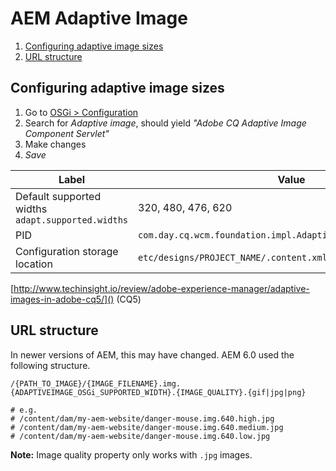# AEM Adaptive Image

<!-- MarkdownTOC -->

1. [Configuring adaptive image sizes](#configuring-adaptive-image-sizes)
1. [URL structure](#url-structure)

<!-- /MarkdownTOC -->

## Configuring adaptive image sizes

1. Go to [OSGi > Configuration](http://localhost:4502/system/console/configMgr)
2. Search for _Adaptive image_, should yield _"Adobe CQ Adaptive Image Component Servlet"_
3. Make changes
4. _Save_

| Label                                             | Value                                                          |
| ------------------------------------------------- | -------------------------------------------------------------- |
| Default supported widths `adapt.supported.widths` | 320, 480, 476, 620                                             |
| PID                                               | `com.day.cq.wcm.foundation.impl.AdaptiveImageComponentServlet` |
| Configuration storage location                    | `etc/designs/PROJECT_NAME/.content.xml`                        |

[http://www.techinsight.io/review/adobe-experience-manager/adaptive-images-in-adobe-cq5/]() (CQ5)

## URL structure

In newer versions of AEM, this may have changed. AEM 6.0 used the following structure.

```
/{PATH_TO_IMAGE}/{IMAGE_FILENAME}.img.{ADAPTIVEIMAGE_OSGi_SUPPORTED_WIDTH}.{IMAGE_QUALITY}.{gif|jpg|png}

# e.g.
# /content/dam/my-aem-website/danger-mouse.img.640.high.jpg
# /content/dam/my-aem-website/danger-mouse.img.640.medium.jpg
# /content/dam/my-aem-website/danger-mouse.img.640.low.jpg
```

**Note:** Image quality property only works with `.jpg` images.
